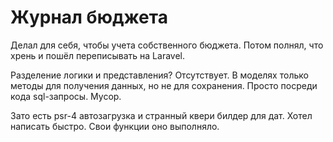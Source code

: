 # Журнал бюджета

Делал для себя, чтобы учета собственного бюджета. Потом полнял, что хрень и пошёл переписывать на Laravel.

Разделение логики и представления? Отсутствует.
В моделях только методы для получения данных, но не для сохранения. Просто посреди кода sql-запросы. Мусор.

Зато есть psr-4 автозагрузка и странный квери билдер для дат. 
Хотел написать быстро.
Свои функции оно выполняло.
